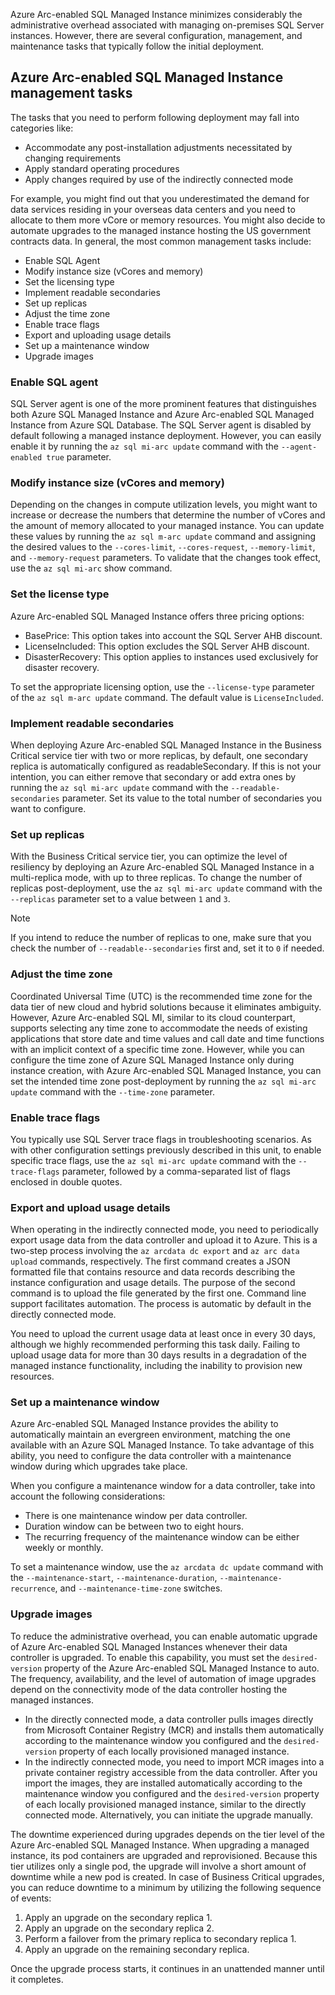 Azure Arc-enabled SQL Managed Instance minimizes considerably the administrative overhead associated with managing on-premises SQL Server instances. However, there are several configuration, management, and maintenance tasks that typically follow the initial deployment.

## Azure Arc-enabled SQL Managed Instance management tasks

The tasks that you need to perform following deployment may fall into categories like:

- Accommodate any post-installation adjustments necessitated by changing requirements
- Apply standard operating procedures
- Apply changes required by use of the indirectly connected mode

For example, you might find out that you underestimated the demand for data services residing in your overseas data centers and you need to allocate to them more vCore or memory resources. You might also decide to automate upgrades to the managed instance hosting the US government contracts data. In general, the most common management tasks include:

- Enable SQL Agent
- Modify instance size (vCores and memory)
- Set the licensing type
- Implement readable secondaries
- Set up replicas
- Adjust the time zone
- Enable trace flags
- Export and uploading usage details
- Set up a maintenance window
- Upgrade images

### Enable SQL agent

SQL Server agent is one of the more prominent features that distinguishes both Azure SQL Managed Instance and Azure Arc-enabled SQL Managed Instance from Azure SQL Database. The SQL Server agent is disabled by default following a managed instance deployment. However, you can easily enable it by running the `az sql mi-arc update` command with the `--agent-enabled true` parameter.

### Modify instance size (vCores and memory)

Depending on the changes in compute utilization levels, you might want to increase or decrease the numbers that determine the number of vCores and the amount of memory allocated to your managed instance. You can update these values by running the `az sql m-arc update` command and assigning the desired values to the `--cores-limit`, `--cores-request`, `--memory-limit`, and `--memory-request` parameters. To validate that the changes took effect, use the `az sql mi-arc` show command.

### Set the license type

Azure Arc-enabled SQL Managed Instance offers three pricing options:

- BasePrice: This option takes into account the SQL Server AHB discount.
- LicenseIncluded:  This option excludes the SQL Server AHB discount.
- DisasterRecovery:  This option applies to instances used exclusively for disaster recovery. 

To set the appropriate licensing option, use the `--license-type` parameter of the `az sql m-arc update` command. The default value is `LicenseIncluded`. 

### Implement readable secondaries

When deploying Azure Arc-enabled SQL Managed Instance in the Business Critical service tier with two or more replicas, by default, one secondary replica is automatically configured as readableSecondary. If this is not your intention, you can either remove that secondary or add extra ones by running the `az sql mi-arc update` command with the `--readable-secondaries` parameter. Set its value to the total number of secondaries you want to configure.

### Set up replicas

With the Business Critical service tier, you can optimize the level of resiliency by deploying an Azure Arc-enabled SQL Managed Instance in a multi-replica mode, with up to three replicas. To change the number of replicas post-deployment, use the `az sql mi-arc update` command with the `--replicas` parameter set to a value between `1` and `3`.

> [!NOTE]
> If you intend to reduce the number of replicas to one, make sure that you check the number of `--readable--secondaries` first and, set it to `0` if needed.

### Adjust the time zone

Coordinated Universal Time (UTC) is the recommended time zone for the data tier of new cloud and hybrid solutions because it eliminates ambiguity. However, Azure Arc-enabled SQL MI, similar to its cloud counterpart, supports selecting any time zone to accommodate the needs of existing applications that store date and time values and call date and time functions with an implicit context of a specific time zone. However, while you can configure the time zone of Azure SQL Managed Instance only during instance creation, with Azure Arc-enabled SQL Managed Instance, you can set the intended time zone post-deployment by running the `az sql mi-arc update` command with the `--time-zone` parameter.

### Enable trace flags

You typically use SQL Server trace flags in troubleshooting scenarios. As with other configuration settings previously described in this unit, to enable specific trace flags, use the `az sql mi-arc update` command with the `--trace-flags` parameter, followed by a comma-separated list of flags enclosed in double quotes. 

### Export and upload usage details

When operating in the indirectly connected mode, you need to periodically export usage data from the data controller and upload it to Azure. This is a two-step process involving the `az arcdata dc export` and `az arc data upload` commands, respectively. The first command creates a JSON formatted file that contains resource and data records describing the instance configuration and usage details. The purpose of the second command is to upload the file generated by the first one. Command line support facilitates automation. The process is automatic by default in the directly connected mode. 

You need to upload the current usage data at least once in every 30 days, although we highly recommended performing this task daily. Failing to upload usage data for more than 30 days results in a degradation of the managed instance functionality, including the inability to provision new resources.

### Set up a maintenance window

Azure Arc-enabled SQL Managed Instance provides the ability to automatically maintain an evergreen environment, matching the one available with an Azure SQL Managed Instance. To take advantage of this ability, you need to configure the data controller with a maintenance window during which upgrades take place. 

When you configure a maintenance window for a data controller, take into account the following considerations:

- There is one maintenance window per data controller.
- Duration window can be between two to eight hours.
- The recurring frequency of the maintenance window can be either weekly or monthly.

To set a maintenance window, use the `az arcdata dc update` command with the `--maintenance-start`, `--maintenance-duration`, `--maintenance-recurrence`, and `--maintenance-time-zone` switches.

### Upgrade images

To reduce the administrative overhead, you can enable automatic upgrade of Azure Arc-enabled SQL Managed Instances whenever their data controller is upgraded. To enable this capability, you must set the `desired-version` property of the Azure Arc-enabled SQL Managed Instance to auto. The frequency, availability, and the level of automation of image upgrades depend on the connectivity mode of the data controller hosting the managed instances.

- In the directly connected mode, a data controller pulls images directly from Microsoft Container Registry (MCR) and installs them automatically according to the maintenance window you configured and the `desired-version` property of each locally provisioned managed instance. 
- In the indirectly connected mode, you need to import MCR images into a private container registry accessible from the data controller. After you import the images, they are installed automatically according to the maintenance window you configured and the `desired-version` property of each locally provisioned managed instance, similar to the directly connected mode. Alternatively, you can initiate the upgrade manually.

The downtime experienced during upgrades depends on the tier level of the Azure Arc-enabled SQL Managed Instance. When upgrading a managed instance, its pod containers are upgraded and reprovisioned. Because this tier utilizes only a single pod, the upgrade will involve a short amount of downtime while a new pod is created. In case of Business Critical upgrades, you can reduce downtime to a minimum by utilizing the following sequence of events:

1. Apply an upgrade on the secondary replica 1.
2. Apply an upgrade on the secondary replica 2.
3. Perform a failover from the primary replica to secondary replica 1.
4. Apply an upgrade on the remaining secondary replica.

Once the upgrade process starts, it continues in an unattended manner until it completes.

